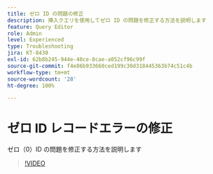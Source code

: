 ```yaml
---
title: ゼロ ID の問題の修正
description: 挿入クエリを使用してゼロ ID の問題を修正する方法を説明します
feature: Query Editor
role: Admin
level: Experienced
type: Troubleshooting
jira: KT-8430
exl-id: 62b8b245-944e-40ce-8cae-a052cf96c99f
source-git-commit: f4e86b933660ced199c30d318445363b74c51c4b
workflow-type: tm+mt
source-wordcount: '28'
ht-degree: 100%

---
```


# ゼロ ID レコードエラーの修正

ゼロ（0）ID の問題を修正する方法を説明します

>[!VIDEO](https://video.tv.adobe.com/v/335987?quality=12&learn=on)
